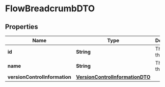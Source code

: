 

# FlowBreadcrumbDTO

## Properties

Name | Type | Description | Notes
------------ | ------------- | ------------- | -------------
**id** | **String** | The id of the group. |  [optional]
**name** | **String** | The id of the group. |  [optional]
**versionControlInformation** | [**VersionControlInformationDTO**](VersionControlInformationDTO.md) |  |  [optional]



